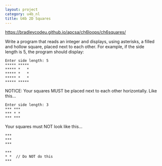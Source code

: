 ```yaml
---
layout: project
category: u4b_nl
title: U4b 2D Squares
---
```


https://bradleycodeu.github.io/apcsa/ch6loops/ch6squares/
  
Write a program that reads an integer and displays, using asterisks, a filled and hollow square, placed next to each other. For example, if the side length is 5, the program should display:

```
Enter side length: 5
***** *****
***** *   *
***** *   *
***** *   *
***** *****
```

NOTICE: Your squares MUST be placed next to each other horizontally. Like this...
```
Enter side length: 3
*** ***
*** * *
*** ***
```
Your squares must NOT look like this...
```
***
***  
***

***
* *  // Do NOT do this
***
```